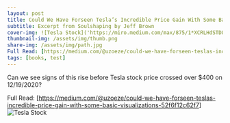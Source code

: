 ```yaml
---
layout: post
title: Could We Have Forseen Tesla’s Incredible Price Gain With Some Basic Visualizations?
subtitle: Excerpt from Soulshaping by Jeff Brown
cover-img: ![Tesla Stock]('https://miro.medium.com/max/875/1*XCRLHdSTD8Ysb7g2kTTrUw.png')
thumbnail-img: /assets/img/thumb.png
share-img: /assets/img/path.jpg
Full Read: [https://medium.com/@uzoeze/could-we-have-forseen-teslas-incredible-price-gain-with-some-basic-visualizations-52f6f12c62f7]
tags: [books, test]
---
```


Can we see signs of this rise before Tesla stock price crossed over $400 on 12/19/2020?

Full Read: [https://medium.com/@uzoeze/could-we-have-forseen-teslas-incredible-price-gain-with-some-basic-visualizations-52f6f12c62f7]
![Tesla Stock]('https://miro.medium.com/max/875/1*XCRLHdSTD8Ysb7g2kTTrUw.png')
